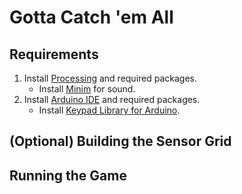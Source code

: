 # Gotta Catch 'em All
## Requirements
1. Install [Processing](https://processing.org/download/) and required packages.
   - Install [Minim](http://code.compartmental.net/tools/minim/) for sound.
2. Install [Arduino IDE](https://www.arduino.cc/en/main/software) and required packages.
   - Install [Keypad Library for Arduino](https://playground.arduino.cc/Code/Keypad/).
## (Optional) Building the Sensor Grid
## Running the Game
